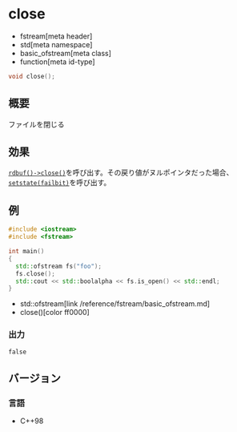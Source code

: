 # close
* fstream[meta header]
* std[meta namespace]
* basic_ofstream[meta class]
* function[meta id-type]

```cpp
void close();
```

## 概要

ファイルを閉じる

## 効果

[`rdbuf()->close()`](/reference/fstream/basic_filebuf/close.md)を呼び出す。その戻り値がヌルポインタだった場合、[`setstate(failbit)`](/reference/ios/basic_ios/setstate.md)を呼び出す。

## 例

```cpp example
#include <iostream>
#include <fstream>

int main()
{
  std::ofstream fs("foo");
  fs.close();
  std::cout << std::boolalpha << fs.is_open() << std::endl;
}
```
* std::ofstream[link /reference/fstream/basic_ofstream.md]
* close()[color ff0000]

### 出力

```
false
```

## バージョン
### 言語
- C++98
